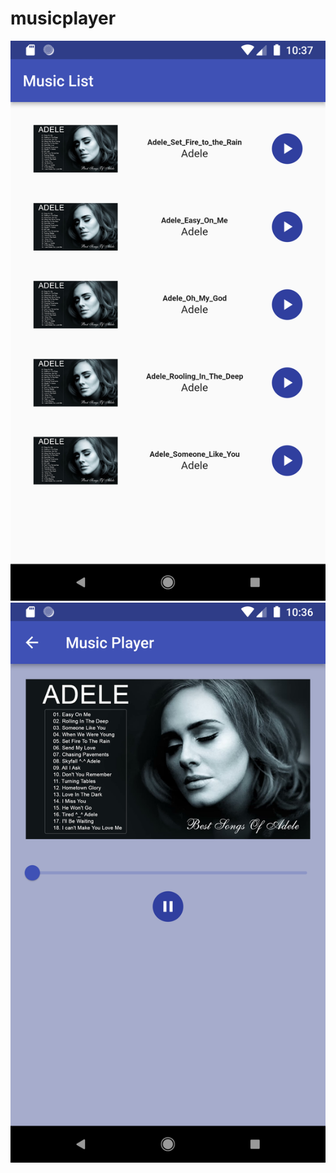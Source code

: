 # musicplayer


![image description](assets/ss/Screenshot_1675615939.png)
![Screenshot](assets/ss/Screenshot_1675615917.png)
